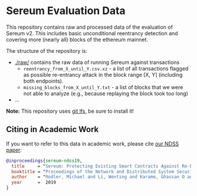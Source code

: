 # Sereum Evaluation Data

This repository contains raw and processed data of the evaluation of Sereum v2.
This includes basic unconditional reentrancy detection and covering more
(nearly all) blocks of the ethereum mainnet.

The structure of the repository is:

* [./raw/](raw/) contains the raw data of running Sereum against transactions
    * `reentrancy_from_X_until_Y.csv.xz` - a list of all transactions flagged
       as possible re-entrancy attack in the block range [X, Y] (including both endpoints).
    * `missing_blocks_from_X_until_Y.txt` - a list of blocks that we were not
      able to analyze (e.g., because replaying the block took too long)
* ...

**Note:** This repository uses [git lfs](https://git-lfs.github.com/), be sure to install it!


## Citing in Academic Work

If you want to refer to this data in academic work, please cite [our NDSS paper](https://arxiv.org/abs/1812.05934):

```bibtex
@inproceedings{sereum-ndss19,
  title     = "Sereum: Protecting Existing Smart Contracts Against Re-Entrancy Attacks",
  booktitle = "Proceedings of the Network and Distributed System Security Symposium ({NDSS'19})",
  author    = "Rodler, Michael and Li, Wenting and Karame, Ghassan O and Davi, Lucas",
  year      =  2019
}
```
